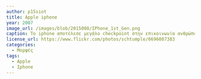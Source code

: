 ```yaml
---
author: p15siot
title: Apple iphone
year: 2007
image_url: /images/blob/2015008/IPhone_1st_Gen.png
caption: Το iphone αποτέλεσε μεγάλο checkpoint στην επικοινωνία ανθρώπου υπολογιστή αφού στην πραγματικότητα κάθε άνθρωπος στον πλανήτη μπορούσε εύκολα και γρήγορα να έρθει σε επαφή με τον υπολογιστή του αφού μπορούσε να τον κουβαλήσει μαζί του.
license_url: https://www.flickr.com/photos/schtumple/6696087383
categories:
  - Μορφές
tags:
  - Apple
  - Iphone
---
```

